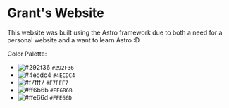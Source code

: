 # Grant's Website

This website was built using the Astro framework due to both a need for a personal website and a want to learn Astro :D

Color Palette:

- ![#292f36](https://placehold.co/15x15/292f36/292f36.png) `#292F36`
- ![#4ecdc4](https://placehold.co/15x15/4ecdc4/4ecdc4.png) `#4ECDC4`
- ![#f7fff7](https://placehold.co/15x15/f7fff7/f7fff7.png) `#F7FFF7`
- ![#ff6b6b](https://placehold.co/15x15/ff6b6b/ff6b6b.png) `#FF6B6B`
- ![#ffe66d](https://placehold.co/15x15/ffe66d/ffe66d.png) `#FFE66D`
